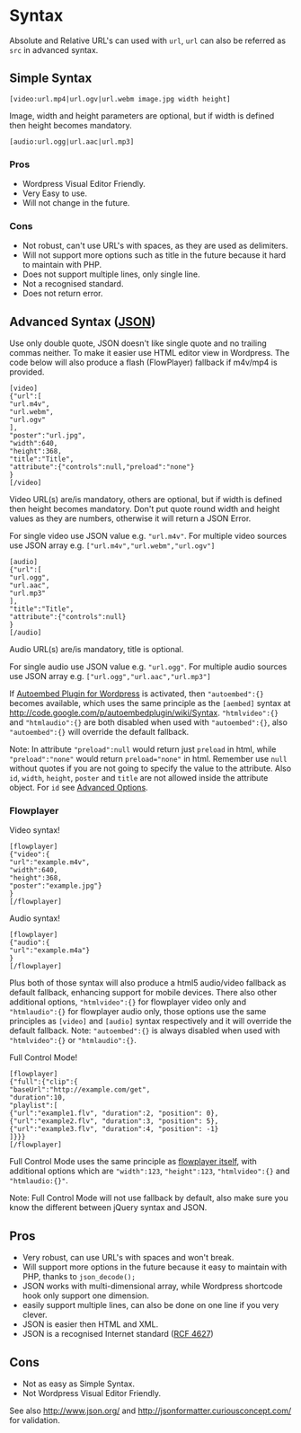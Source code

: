 # Syntax #

Absolute and Relative URL's can used with `url`, `url` can also be referred as `src` in advanced syntax.

## Simple Syntax ##

`[video:url.mp4|url.ogv|url.webm image.jpg width height]`

Image, width and height parameters are optional, but if width is defined then height becomes mandatory.

`[audio:url.ogg|url.aac|url.mp3]`

### Pros ###

  * Wordpress Visual Editor Friendly.
  * Very Easy to use.
  * Will not change in the future.

### Cons ###

  * Not robust, can't use URL's with spaces, as they are used as delimiters.
  * Will not support more options such as title in the future because it hard to maintain with PHP.
  * Does not support multiple lines, only single line.
  * Not a recognised standard.
  * Does not return error.

## Advanced Syntax ([JSON](http://www.json.org/)) ##

Use only double quote, JSON doesn't like single quote and no trailing commas neither.  To make it easier use HTML editor view in Wordpress.  The code below will also produce a flash (FlowPlayer) fallback if m4v/mp4 is provided.

```
[video]
{"url":[
"url.m4v",
"url.webm",
"url.ogv"
],
"poster":"url.jpg",
"width":640,
"height":368,
"title":"Title",
"attribute":{"controls":null,"preload":"none"}
}
[/video]
```

Video URL(s) are/is mandatory, others are optional, but if width is defined then height becomes mandatory.  Don't put quote round width and height values as they are numbers, otherwise it will return a JSON Error.

For single video use JSON value e.g. `"url.m4v"`.
For multiple video sources use JSON array e.g. `["url.m4v","url.webm","url.ogv"]`

```
[audio]
{"url":[
"url.ogg",
"url.aac",
"url.mp3"
],
"title":"Title",
"attribute":{"controls":null}
}
[/audio]
```

Audio URL(s) are/is mandatory, title is optional.

For single audio use JSON value e.g. `"url.ogg"`.
For multiple audio sources use JSON array e.g. `["url.ogg","url.aac","url.mp3"]`

If [Autoembed Plugin for Wordpress](http://wordpress.org/extend/plugins/wpautoembed/) is activated, then `"autoembed":{}` becomes available, which uses the same principle as the `[aembed]` syntax at http://code.google.com/p/autoembedplugin/wiki/Syntax. `"htmlvideo":{}` and `"htmlaudio":{}` are both disabled when used with `"autoembed":{}`, also `"autoembed":{}` will override the default fallback.

Note: In attribute `"preload":null` would return just `preload` in html, while `"preload":"none"` would return `preload="none"` in html.  Remember use `null` without quotes if you are not going to specify the value to the attribute. Also `id`, `width`, `height`, `poster` and `title` are not allowed inside the attribute object.  For `id` see [Advanced Options](http://code.google.com/p/html5videoplayer/wiki/AdvancedOptions).

### Flowplayer ###

Video syntax!

```
[flowplayer]
{"video":{
"url":"example.m4v",
"width":640,
"height":368,
"poster":"example.jpg"}
}
[/flowplayer]
```

Audio syntax!

```
[flowplayer]
{"audio":{
"url":"example.m4a"}
}
[/flowplayer]
```

Plus both of those syntax will also produce a html5 audio/video fallback as default fallback, enhancing support for mobile devices. There also other additional options, `"htmlvideo":{}` for flowplayer video only and `"htmlaudio":{}` for flowplayer audio only, those options use the same principles as `[video]` and `[audio]` syntax respectively and it will override the default fallback. Note: `"autoembed":{}` is always disabled when used with `"htmlvideo":{}` or `"htmlaudio":{}`.

Full Control Mode!

```
[flowplayer]
{"full":{"clip":{
"baseUrl":"http://example.com/get",
"duration":10,
"playlist":[
{"url":"example1.flv", "duration":2, "position": 0},
{"url":"example2.flv", "duration":3, "position": 5},
{"url":"example3.flv", "duration":4, "position": -1}
]}}}
[/flowplayer]
```

Full Control Mode uses the same principle as [flowplayer itself](http://flowplayer.org/demos/configuration/index.html), with additional options which are `"width":123`, `"height":123`, `"htmlvideo":{}` and `"htmlaudio:{}"`.

Note: Full Control Mode will not use fallback by default, also make sure you know the different between jQuery syntax and JSON.

## Pros ##

  * Very robust, can use URL's with spaces and won't break.
  * Will support more options in the future because it easy to maintain with PHP, thanks to `json_decode();`
  * JSON works with multi-dimensional array, while Wordpress shortcode hook only support one dimension.
  * easily support multiple lines, can also be done on one line if you very clever.
  * JSON is easier then HTML and XML.
  * JSON is a recognised Internet standard ([RCF 4627](http://tools.ietf.org/html/rfc4627))

## Cons ##

  * Not as easy as Simple Syntax.
  * Not Wordpress Visual Editor Friendly.

See also http://www.json.org/ and http://jsonformatter.curiousconcept.com/ for validation.